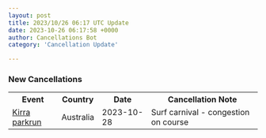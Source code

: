```yaml
---
layout: post
title: 2023/10/26 06:17 UTC Update
date: 2023-10-26 06:17:58 +0000
author: Cancellations Bot
category: 'Cancellation Update'

---
```


<h3>New Cancellations</h3>
<div class='hscrollable'>
<table style='width: 100%'>
    <tr>
        <th>Event</th>
        <th>Country</th>
        <th>Date</th>
        <th>Cancellation Note</th>
    </tr>
    <tr>
        <td><a href="https://www.parkrun.com.au/kirra">Kirra parkrun</a></td>
        <td>Australia</td>
        <td>2023-10-28</td>
        <td>Surf carnival - congestion on course</td>
    </tr>
</table>
</div>
